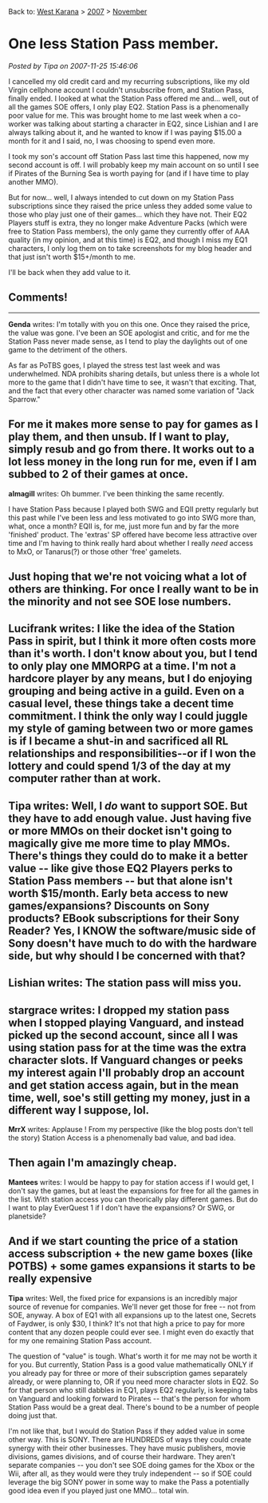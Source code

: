 Back to: [West Karana](/posts/westkarana.md) > [2007](/posts/2007/westkarana.md) > [November](./westkarana.md)
# One less Station Pass member.

*Posted by Tipa on 2007-11-25 15:46:06*

I cancelled my old credit card and my recurring subscriptions, like my old Virgin cellphone account I couldn't unsubscribe from, and Station Pass, finally ended. I looked at what the Station Pass offered me and... well, out of all the games SOE offers, I only play EQ2. Station Pass is a phenomenally poor value for me. This was brought home to me last week when a co-worker was talking about starting a character in EQ2, since Lishian and I are always talking about it, and he wanted to know if I was paying $15.00 a month for it and I said, no, I was choosing to spend even more.

I took my son's account off Station Pass last time this happened, now my second account is off. I will probably keep my main account on so until I see if Pirates of the Burning Sea is worth paying for (and if I have time to play another MMO).

But for now... well, I always intended to cut down on my Station Pass subscriptions since they raised the price unless they added some value to those who play just one of their games... which they have not. Their EQ2 Players stuff is extra, they no longer make Adventure Packs (which were free to Station Pass members), the only game they currently offer of AAA quality (in my opinion, and at this time) is EQ2, and though I miss my EQ1 characters, I only log them on to take screenshots for my blog header and that just isn't worth $15+/month to me.

I'll be back when they add value to it.

## Comments!
---
**Genda** writes: I'm totally with you on this one. Once they raised the price, the value was gone. I've been an SOE apologist and critic, and for me the Station Pass never made sense, as I tend to play the daylights out of one game to the detriment of the others. 

As far as PoTBS goes, I played the stress test last week and was underwhelmed. NDA prohibits sharing details, but unless there is a whole lot more to the game that I didn't have time to see, it wasn't that exciting. That, and the fact that every other character was named some variation of "Jack Sparrow."

For me it makes more sense to pay for games as I play them, and then unsub. If I want to play, simply resub and go from there. It works out to a lot less money in the long run for me, even if I am subbed to 2 of their games at once.
---
**almagill** writes: Oh bummer. I've been thinking the same recently.

I have Station Pass because I played both SWG and EQII pretty regularly but this past while I've been less and less motivated to go into SWG more than, what, once a month? EQII is, for me, just more fun and by far the more 'finished' product. The 'extras' SP offered have become less attractive over time and I'm having to think really hard about whether I really *need* access to MxO, or Tanarus(?) or those other 'free' gamelets.

Just hoping that we're not voicing what a lot of others are thinking. For once I really want to be in the minority and not see SOE lose numbers.
---
**Lucifrank** writes: I like the idea of the Station Pass in spirit, but I think it more often costs more than it's worth. I don't know about you, but I tend to only play one MMORPG at a time. I'm not a hardcore player by any means, but I do enjoying grouping and being active in a guild. Even on a casual level, these things take a decent time commitment. I think the only way I could juggle my style of gaming between two or more games is if I became a shut-in and sacrificed all RL relationships and responsibilities--or if I won the lottery and could spend 1/3 of the day at my computer rather than at work.
---
**Tipa** writes: Well, I *do* want to support SOE. But they have to add enough value. Just having five or more MMOs on their docket isn't going to magically give me more time to play MMOs. There's things they could do to make it a better value -- like give those EQ2 Players perks to Station Pass members -- but that alone isn't worth $15/month. Early beta access to new games/expansions? Discounts on Sony products? EBook subscriptions for their Sony Reader? Yes, I KNOW the software/music side of Sony doesn't have much to do with the hardware side, but why should I be concerned with that?
---
**Lishian** writes: The station pass will miss you.
---
**stargrace** writes: I dropped my station pass when I stopped playing Vanguard, and instead picked up the second account, since all I was using station pass for at the time was the extra character slots. If Vanguard changes or peeks my interest again I'll probably drop an account and get station access again, but in the mean time, well, soe's still getting my money, just in a different way I suppose, lol.
---
**MrrX** writes: Applause ! From my perspective (like the blog posts don't tell the story) Station Access is a phenomenally bad value, and bad idea.

Then again I'm amazingly cheap.
---
**Mantees** writes: I would be happy to pay for station access if I would get, I don't say the games, but at least the expansions for free for all the games in the list.
With station access you can theorically play different games. But do I want to play EverQuest 1 if I don't have the expansions? Or SWG, or planetside?

And if we start counting the price of a station access subscription + the new game boxes (like POTBS) + some games expansions it starts to be really expensive
---
**Tipa** writes: Well, the fixed price for expansions is an incredibly major source of revenue for companies. We'll never get those for free -- not from SOE, anyway. A box of EQ1 with all expansions up to the latest one, Secrets of Faydwer, is only $30, I think? It's not that high a price to pay for more content that any dozen people could ever see. I might even do exactly that for my one remaining Station Pass account.

The question of "value" is tough. What's worth it for me may not be worth it for you. But currently, Station Pass is a good value mathematically ONLY if you already pay for three or more of their subscription games separately already, or were planning to, OR if you need more character slots in EQ2. So for that person who still dabbles in EQ1, plays EQ2 regularly, is keeping tabs on Vanguard and looking forward to Pirates -- that's the person for whom Station Pass would be a great deal. There's bound to be a number of people doing just that.

I'm not like that, but I would do Station Pass if they added value in some other way. This is SONY. There are HUNDREDS of ways they could create synergy with their other businesses. They have music publishers, movie divisions, games divisions, and of course their hardware. They aren't separate companies -- you don't see SOE doing games for the Xbox or the Wii, after all, as they would were they truly independent -- so if SOE could leverage the big SONY power in some way to make the Pass a potentially good idea even if you played just one MMO... total win.
